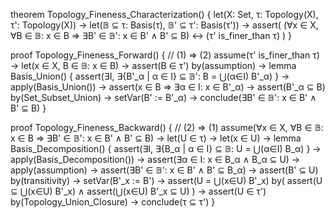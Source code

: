 theorem Topology_Fineness_Characterization() {
  let(X: Set, τ: Topology(X), τ': Topology(X)) →
  let(𝔹 ⊆ τ: Basis(τ), 𝔹' ⊆ τ': Basis(τ')) →
  assert(
    (∀x ∈ X, ∀B ∈ 𝔹: x ∈ B ⇒ ∃B' ∈ 𝔹': x ∈ B' ∧ B' ⊆ B) ↔
    (τ' is_finer_than τ)
  )
}

proof Topology_Fineness_Forward() {
  // (1) ⇒ (2)
  assume(τ' is_finer_than τ) →
  let(x ∈ X, B ∈ 𝔹: x ∈ B) →
  assert(B ∈ τ') by(assumption) →
  lemma Basis_Union() {
    assert(∃I, ∃{B'_α | α ∈ I} ⊆ 𝔹': B = ⋃(α∈I) B'_α)
  } →
  apply(Basis_Union()) →
  assert(x ∈ B ⇒ ∃α ∈ I: x ∈ B'_α) →
  assert(B'_α ⊆ B) by(Set_Subset_Union) →
  setVar(B' := B'_α) →
  conclude(∃B' ∈ 𝔹': x ∈ B' ∧ B' ⊆ B)
}

proof Topology_Fineness_Backward() {
  // (2) ⇒ (1)
  assume(∀x ∈ X, ∀B ∈ 𝔹: x ∈ B ⇒ ∃B' ∈ 𝔹': x ∈ B' ∧ B' ⊆ B) →
  let(U ∈ τ) →
  let(x ∈ U) →
  lemma Basis_Decomposition() {
    assert(∃I, ∃{B_α | α ∈ I} ⊆ 𝔹: U = ⋃(α∈I) B_α)
  } →
  apply(Basis_Decomposition()) →
  assert(∃α ∈ I: x ∈ B_α ∧ B_α ⊆ U) →
  apply(assumption) →
  assert(∃B' ∈ 𝔹': x ∈ B' ∧ B' ⊆ B_α) →
  assert(B' ⊆ U) by(transitivity) →
  setVar(B'_x := B') →
  assert(U = ⋃(x∈U) B'_x) by(
    assert(U ⊆ ⋃(x∈U) B'_x) ∧
    assert(⋃(x∈U) B'_x ⊆ U)
  ) →
  assert(U ∈ τ') by(Topology_Union_Closure) →
  conclude(τ ⊆ τ')
}